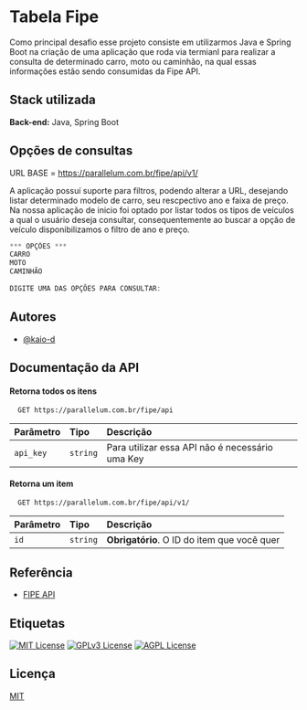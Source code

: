 
# Tabela Fipe

Como principal desafio esse projeto consiste em utilizarmos Java e Spring Boot na criação de uma aplicação que roda via termianl para realizar a consulta de determinado carro, moto ou caminhão, na qual essas informações estão sendo consumidas da Fipe API.




## Stack utilizada

**Back-end:** Java, Spring Boot


## Opções de consultas

URL BASE = https://parallelum.com.br/fipe/api/v1/

A aplicação possuí suporte para filtros, podendo alterar a URL, desejando listar determinado modelo de carro, seu rescpectivo ano e faixa de preço. Na nossa aplicação de inicio foi optado por listar todos os tipos de veículos a qual o usuário deseja consultar, consequentemente ao buscar a opção de veículo disponibilizamos o filtro de ano e preço.

```java
*** OPÇÕES ***
CARRO
MOTO
CAMINHÃO  
                      
DIGITE UMA DAS OPÇÕES PARA CONSULTAR:      

```


## Autores

- [@kaio-d](https://github.com/kaio-d)


## Documentação da API

#### Retorna todos os itens

```http
  GET https://parallelum.com.br/fipe/api
```

| Parâmetro   | Tipo       | Descrição                           |
| :---------- | :--------- | :---------------------------------- |
| `api_key` | `string` | Para utilizar essa API não é necessário uma Key |

#### Retorna um item

```http
  GET https://parallelum.com.br/fipe/api/v1/
```

| Parâmetro   | Tipo       | Descrição                                   |
| :---------- | :--------- | :------------------------------------------ |
| `id`      | `string` | **Obrigatório**. O ID do item que você quer |




## Referência

- [FIPE API](https://deividfortuna.github.io/fipe/v2/)


## Etiquetas


[![MIT License](https://img.shields.io/badge/License-MIT-green.svg)](https://choosealicense.com/licenses/mit/)
[![GPLv3 License](https://img.shields.io/badge/License-GPL%20v3-yellow.svg)](https://opensource.org/licenses/)
[![AGPL License](https://img.shields.io/badge/license-AGPL-blue.svg)](http://www.gnu.org/licenses/agpl-3.0)


## Licença

[MIT](https://choosealicense.com/licenses/mit/)

